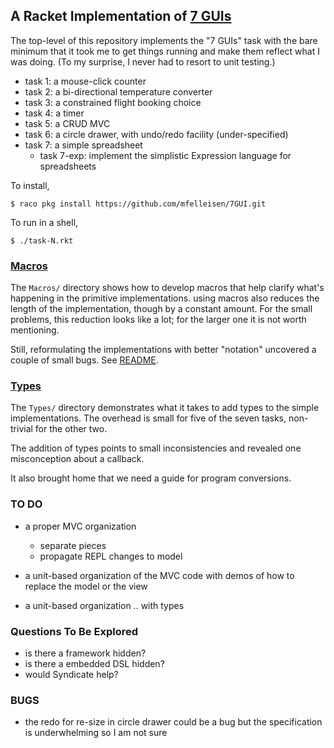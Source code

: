 
## A Racket Implementation of [7 GUIs](https://eugenkiss.github.io/7guis/)

The top-level of this repository implements the "7 GUIs" task with the bare
minimum that it took me to get things running and make them reflect what I
was doing. (To my surprise, I never had to resort to unit testing.) 

- task 1: a mouse-click counter 
- task 2: a bi-directional temperature converter 
- task 3: a constrained flight booking choice 
- task 4: a timer 
- task 5: a CRUD MVC 
- task 6: a circle drawer, with undo/redo facility (under-specified)
- task 7: a simple spreadsheet
  - task 7-exp: implement the simplistic Expression language for spreadsheets

To install, 
```
$ raco pkg install https://github.com/mfelleisen/7GUI.git 
```

To run in a shell, 
```
$ ./task-N.rkt 
```

### [Macros](Macros/)

The `Macros/` directory shows how to develop macros that help clarify what's
happening in the primitive implementations. using macros also reduces the
length of the implementation, though by a constant amount. For the small
problems, this reduction looks like a lot; for the larger one it is not
worth mentioning. 

Still, reformulating the implementations with better "notation" uncovered a
couple of small bugs. See [README](Macros/README.md).


### [Types](Types/)

The `Types/` directory demonstrates what it takes to add types to the
simple implementations. The overhead is small for five of the seven tasks,
non-trivial for the other two. 

The addition of types points to small inconsistencies and revealed one
misconception about a callback. 

It also brought home that we need a guide for program conversions. 

### TO DO 

- a proper MVC organization 
  - separate pieces 
  - propagate REPL changes to model
- a unit-based organization of the MVC code with demos of how to replace
  the model or the view 

- a unit-based organization .. with types 

### Questions To Be Explored

- is there a framework hidden? 
- is there a embedded DSL hidden? 
- would Syndicate help? 

### BUGS 

- the redo for re-size in circle drawer could be a bug but the
  specification is underwhelming so I am not sure 
